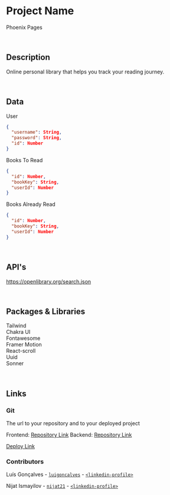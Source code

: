 # Project Name

Phoenix Pages

<br>

## Description

Online personal library that helps you track your reading journey.

<br>

## Data

User

```json
{
  "username": String,
  "password": String,
  "id": Number
}

```

Books To Read

```json
{
  "id": Number,
  "bookKey": String,
  "userId": Number
}

```

Books Already Read

```json
{
  "id": Number,
  "bookKey": String,
  "userId": Number
}

```

<br>

## API's

https://openlibrary.org/search.json

<br>

## Packages & Libraries

Tailwind
<br/>
Chakra UI
<br/>
Fontawesome
<br/>
Framer Motion
<br/>
React-scroll
<br/>
Uuid
<br/>
Sonner
<br/>

<br>

## Links

### Git

The url to your repository and to your deployed project

Frontend: [Repository Link](https://github.com/nijat21/phoenix_pages)
Backend: [Repository Link](https://github.com/luigoncalves/json-server-backend)

[Deploy Link](https://phoenix-pages.netlify.app/)

### Contributors

Luís Gonçalves - [`luigoncalves`](https://github.com/luigoncalves) - [`<linkedin-profile>`](https://www.linkedin.com/in/luis-dearaujo-goncalves/)

Nijat Ismayilov - [`nijat21`](https://github.com/nijat21) - [`<linkedin-profile>`](https://www.linkedin.com/in/nijat-ismayilov/)
